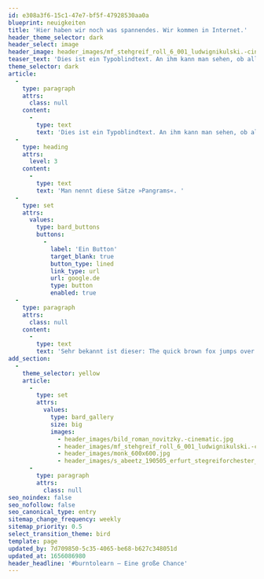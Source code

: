 ```yaml
---
id: e308a3f6-15c1-47e7-bf5f-47928530aa0a
blueprint: neuigkeiten
title: 'Hier haben wir noch was spannendes. Wir kommen in Internet.'
header_theme_selector: dark
header_select: image
header_image: header_images/mf_stehgreif_roll_6_001_ludwignikulski.-cinematic.jpg
teaser_text: 'Dies ist ein Typoblindtext. An ihm kann man sehen, ob alle Buchstaben da sind und wie sie aussehen. Manchmal benutzt man Worte wie Hamburgefonts, Rafgenduks oder Handgloves, um Schriften zu testen.'
theme_selector: dark
article:
  -
    type: paragraph
    attrs:
      class: null
    content:
      -
        type: text
        text: 'Dies ist ein Typoblindtext. An ihm kann man sehen, ob alle Buchstaben da sind und wie sie aussehen. Manchmal benutzt man Worte wie Hamburgefonts, Rafgenduks oder Handgloves, um Schriften zu testen. Manchmal Sätze, die alle Buchstaben des Alphabets enthalten - '
  -
    type: heading
    attrs:
      level: 3
    content:
      -
        type: text
        text: 'Man nennt diese Sätze »Pangrams«. '
  -
    type: set
    attrs:
      values:
        type: bard_buttons
        buttons:
          -
            label: 'Ein Button'
            target_blank: true
            button_type: lined
            link_type: url
            url: google.de
            type: button
            enabled: true
  -
    type: paragraph
    attrs:
      class: null
    content:
      -
        type: text
        text: 'Sehr bekannt ist dieser: The quick brown fox jumps over the lazy old dog. Oft werden in Typoblindtexte auch fremdsprachige Satzteile eingebaut (AVAIL® and Wefox™ are testing aussi la Kerning), um die Wirkung in anderen Sprachen zu testen. In Lateinisch sieht zum Beispiel fast jede Schrift gut aus. Quod erat demonstrandum. Seit 1975 fehlen in den meisten Testtexten die Zahlen, weswegen nach TypoGb. 204 § ab dem Jahr 2034 Zahlen in 86 der Texte zur Pflicht werden. Nichteinhaltung wird mit bis zu 245 € oder 368 $ bestraft. Genauso wichtig in sind mittlerweile auch Âçcèñtë, die in neueren Schriften aber fast immer enthalten sind. Ein wichtiges aber schwierig zu integrierendes Feld sind OpenType-Funktionalitäten. Je nach Software und Voreinstellungen können eingebaute Kapitälchen, Kerning oder Ligaturen (sehr pfiffig) nicht richtig dargestellt werden.Dies ist ein Typoblindtext. An ihm kann man sehen, ob alle Buchstaben da sind und wie sie aussehen. Manchmal benutzt man Worte wie Hamburgefonts, Rafgenduks'
add_section:
  -
    theme_selector: yellow
    article:
      -
        type: set
        attrs:
          values:
            type: bard_gallery
            size: big
            images:
              - header_images/bild_roman_novitzky.-cinematic.jpg
              - header_images/mf_stehgreif_roll_6_001_ludwignikulski.-cinematic.jpg
              - header_images/monk_600x600.jpg
              - header_images/s_abeetz_190505_erfurt_stegreiforchester_5d3_9590.-cinematic.jpg
      -
        type: paragraph
        attrs:
          class: null
seo_noindex: false
seo_nofollow: false
seo_canonical_type: entry
sitemap_change_frequency: weekly
sitemap_priority: 0.5
select_transition_theme: bird
template: page
updated_by: 7d709850-5c35-4065-be68-b627c348051d
updated_at: 1656086980
header_headline: '#burntolearn – Eine große Chance'
---
```

